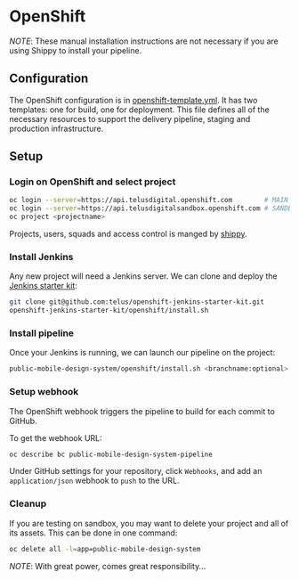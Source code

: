 # OpenShift

*NOTE*: These manual installation instructions are not necessary if you are using Shippy to install your pipeline.

## Configuration

The OpenShift configuration is in [openshift-template.yml][openshift-template]. It has two templates: one for build, one for deployment. This file defines all of the necessary resources to support the delivery pipeline, staging and production infrastructure.

## Setup

### Login on OpenShift and select project

```bash
oc login --server=https://api.telusdigital.openshift.com        # MAIN
oc login --server=https://api.telusdigitalsandbox.openshift.com # SANDBOX
oc project <projectname>
```

Projects, users, squads and access control is manged by [shippy][shippy].

### Install Jenkins

Any new project will need a Jenkins server. We can clone and deploy the [Jenkins starter kit][jenkins-starter-kit]:
```bash
git clone git@github.com:telus/openshift-jenkins-starter-kit.git
openshift-jenkins-starter-kit/openshift/install.sh
```

### Install pipeline

Once your Jenkins is running, we can launch our pipeline on the project:
```bash
public-mobile-design-system/openshift/install.sh <branchname:optional>
```

### Setup webhook

The OpenShift webhook triggers the pipeline to build for each commit to GitHub.

To get the webhook URL:
```bash
oc describe bc public-mobile-design-system-pipeline
```

Under GitHub settings for your repository, click `Webhooks`, and add an `application/json` webhook to `push` to the URL.

### Cleanup

If you are testing on sandbox, you may want to delete your project and all of its assets. This can be done in one command:
```bash
oc delete all -l=app=public-mobile-design-system
```

*NOTE*: With great power, comes great responsibility...

[openshift-template]: ./openshift-template.yml
[shippy]: https://www.npmjs.com/package/@telus/shippy-cli
[jenkins-starter-kit]: https://github.com/telus/openshift-jenkins-starter-kit
